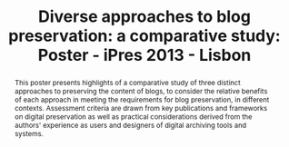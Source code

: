 ---
abstract: This poster presents highlights of a comparative study of three distinct
  approaches to preserving the content of blogs, to consider the relative benefits
  of each approach in meeting the requirements for blog preservation, in different
  contexts. Assessment criteria are drawn from key publications and frameworks on
  digital preservation as well as practical considerations derived from the authors'
  experience as users and designers of digital archiving tools and systems.
creators:
- M. Davis, Richard
- Arango-Docio, Silvia
- Pinsent, Edward
date: null
document_url: https://services.phaidra.univie.ac.at/api/object/o:378035/download
grand_parent: iPRES
institutions: []
keywords:
- digital preservation
- digital curation
- designated community
- authenticity
- intellectual entity
- archive
- web archive
- blog
- weblog
- lisbon
landing_page_url: https://phaidra.univie.ac.at/o:378035
language: eng
layout: publication
license: CC BY-SA 2.0 AT
notes_url: null
parent: iPRES 2013
presentation_url: null
size: 240252
source_name: iPRES
title: 'Diverse approaches to blog preservation: a comparative study: Poster - iPres
  2013 - Lisbon'
type: poster
year: 2013
---